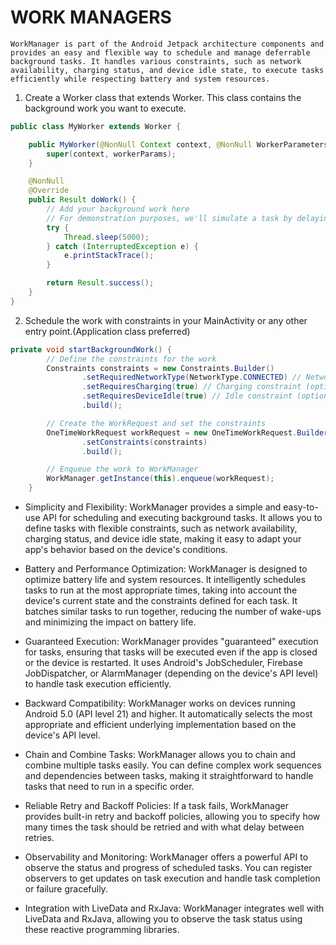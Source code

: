 # WORK MANAGERS
`WorkManager is part of the Android Jetpack architecture components and provides an easy and flexible way to schedule and manage deferrable background tasks. It handles various constraints, such as network availability, charging status, and device idle state, to execute tasks efficiently while respecting battery and system resources.`

1. Create a Worker class that extends Worker. This class contains the background work you want to execute.

```java
public class MyWorker extends Worker {

    public MyWorker(@NonNull Context context, @NonNull WorkerParameters workerParams) {
        super(context, workerParams);
    }

    @NonNull
    @Override
    public Result doWork() {
        // Add your background work here
        // For demonstration purposes, we'll simulate a task by delaying for 5 seconds
        try {
            Thread.sleep(5000);
        } catch (InterruptedException e) {
            e.printStackTrace();
        }

        return Result.success();
    }
}

```

2. Schedule the work with constraints in your MainActivity or any other entry point.(Application class preferred)

```java
private void startBackgroundWork() {
        // Define the constraints for the work
        Constraints constraints = new Constraints.Builder()
                .setRequiredNetworkType(NetworkType.CONNECTED) // Network constraint (optional)
                .setRequiresCharging(true) // Charging constraint (optional)
                .setRequiresDeviceIdle(true) // Idle constraint (optional)
                .build();

        // Create the WorkRequest and set the constraints
        OneTimeWorkRequest workRequest = new OneTimeWorkRequest.Builder(MyWorker.class)
                .setConstraints(constraints)
                .build();

        // Enqueue the work to WorkManager
        WorkManager.getInstance(this).enqueue(workRequest);
    }
```

* Simplicity and Flexibility: WorkManager provides a simple and easy-to-use API for scheduling and executing background tasks. It allows you to define tasks with flexible constraints, such as network availability, charging status, and device idle state, making it easy to adapt your app's behavior based on the device's conditions.

* Battery and Performance Optimization: WorkManager is designed to optimize battery life and system resources. It intelligently schedules tasks to run at the most appropriate times, taking into account the device's current state and the constraints defined for each task. It batches similar tasks to run together, reducing the number of wake-ups and minimizing the impact on battery life.

* Guaranteed Execution: WorkManager provides "guaranteed" execution for tasks, ensuring that tasks will be executed even if the app is closed or the device is restarted. It uses Android's JobScheduler, Firebase JobDispatcher, or AlarmManager (depending on the device's API level) to handle task execution efficiently.

* Backward Compatibility: WorkManager works on devices running Android 5.0 (API level 21) and higher. It automatically selects the most appropriate and efficient underlying implementation based on the device's API level.

* Chain and Combine Tasks: WorkManager allows you to chain and combine multiple tasks easily. You can define complex work sequences and dependencies between tasks, making it straightforward to handle tasks that need to run in a specific order.

* Reliable Retry and Backoff Policies: If a task fails, WorkManager provides built-in retry and backoff policies, allowing you to specify how many times the task should be retried and with what delay between retries.

* Observability and Monitoring: WorkManager offers a powerful API to observe the status and progress of scheduled tasks. You can register observers to get updates on task execution and handle task completion or failure gracefully.

* Integration with LiveData and RxJava: WorkManager integrates well with LiveData and RxJava, allowing you to observe the task status using these reactive programming libraries.